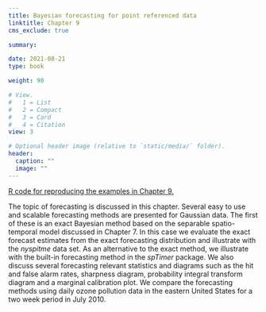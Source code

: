 ```yaml
---
title: Bayesian forecasting for point referenced data
linktitle: Chapter 9
cms_exclude: true

summary: 

date: 2021-08-21
type: book

weight: 90

# View.
#   1 = List
#   2 = Compact
#   3 = Card
#   4 = Citation
view: 3

# Optional header image (relative to `static/media/` folder).
header:
  caption: ""
  image: ""
---
```


<a href="../Rcode/Chapter9.html"> R code for reproducing the examples in Chapter 9. </a>

The topic of forecasting is discussed  in this chapter.  Several easy to use and scalable
forecasting methods are presented for Gaussian data.  The first of these is an exact Bayesian method
based on the separable spatio-temporal model discussed in Chapter 7. In this case we  evaluate
the exact forecast estimates from the  exact forecasting distribution and illustrate with the
<i>nyspitme </i> data set. As an alternative to the exact method,  we illustrate with  the
built-in forecasting method in the  <i>spTimer </i> package. We also discuss  several forecasting
relevant statistics and diagrams such as the hit and false alarm  rates,
sharpness diagram, probability integral transform diagram and a marginal calibration plot. 
We compare the forecasting methods using daily ozone pollution data in the eastern United States
for a two week period in July 2010.


